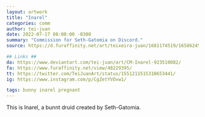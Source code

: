 ```yaml
---
layout: artwork
title: "Inarel"
categories: comm
author: tei-juan
date: 2022-07-17 08:00:00 -0300
summary: "Commission for Seth-Gatomia on Discord."
source: https://d.furaffinity.net/art/teixeira-juan/1681174519/1658624571.teixeira-juan_2022-07-17_comm-sethgatomia-inarel-druid-alt.png

## Links ##
da: https://www.deviantart.com/tei-juan/art/CM-Inarel-923510082/
fa: https://www.furaffinity.net/view/48229395/
tt: https://twitter.com/TeiJuanArt/status/1551211515310653441/
ig: https://www.instagram.com/p/CgZetYVOvw1/

tags: bunny inarel pregnant
---
```


This is Inarel, a bunnt druid created by Seth-Gatomia.